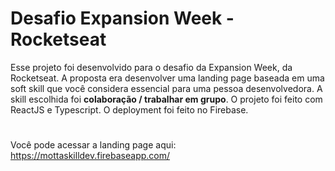 # Desafio Expansion Week - Rocketseat

Esse projeto foi desenvolvido para o desafio da Expansion Week, da Rocketseat. A proposta era desenvolver uma landing page baseada em uma soft skill que você considera essencial para uma pessoa desenvolvedora. A skill escolhida foi <strong>colaboração / trabalhar em grupo</strong>. O projeto foi feito com ReactJS e Typescript. O deployment foi feito no Firebase.
# 
Você pode acessar a landing page aqui: https://mottaskilldev.firebaseapp.com/
